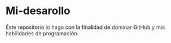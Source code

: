 # Mi-desarollo
Éste repositorio lo hago con la finalidad de dominar GitHub y mis habilidades de programación.
